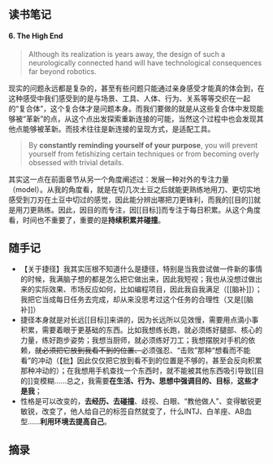 ## 读书笔记

#### 6. The High End

> Although its realization is years away, the design of such a neurologically connected hand will have technological consequences far beyond robotics.

现实的问题永远都是复杂的，甚至有些问题只能通过亲身感受才能真的体会到，在这种感受中我们感受到的是与场景、工具、人体、行为、关系等等交织在一起的“复合体”，这个复合体才是问题本身。而我们要做的就是从这些复合体中发现能够被“革新”的点，从这个点出发探索重新连接的可能，当然这个过程中也会发现其他点能够被革新。而技术往往是新连接的呈现方式，是适配工具。

>By **constantly reminding yourself of your purpose**, you will prevent yourself from fetishizing certain techniques or from becoming overly obsessed with trivial details.

其实这一点在前面章节从另一个角度阐述过：发展一种对外的专注力量（model）。从我的角度看，就是在切几次土豆之后就能更熟练地用刀、更切实地感受到刀刃在土豆中切过的感觉，因此能分辨出哪把刀更锋利，而我的[[目的]]就是用刀更熟练。因此，因目的而专注，因[[目标]]而专注于每日积累。从这个角度看，时间也不重要了，重要的是**持续积累并碰撞**。
## 随手记
- 【关于捷径】我其实压根不知道什么是捷径，特别是当我尝试做一件新的事情的时候，我满脑子想的都是怎么把它做出来，因此我短视；我也从没想过做出来的实际效果、市场反应如何，比如编程项目，因此我自我满足（[[脑补]]）；我把它当成每日任务去完成，却从来没思考过这个任务的合理性（又是[[脑补]]）
- 捷径本身就是对长远[[目标]]来讲的，因为长远所以见效慢，需要用点滴小事积累，需要着眼于更基础的东西。比如我想练长跑，就必须练好腿部、核心的力量，练好跑步姿势；我想当厨师，就必须练好刀工；我想摆脱对手机的依赖，~~就必须把它放到我看不到的位置、~~必须强忍、“击败”那种“想看而不能看”的冲动（【批】因此仅仅把它放到看不到的位置是不够的，甚至会反向积累那种冲动的）；在我想用手机查找一个东西时，就不能被其他东西吸引导致[[目的]]变模糊......总之，我需要**在生活、行为、思想中强调目的、目标**，**这些才是我**；
- 性格是可以改变的，**去经历、去碰撞**、歧视、白眼、“教他做人”、变得敏锐更敏锐，改变了，他人给自己的标签自然就变了，什么INTJ、白羊座、AB血型......**利用环境去提高自己**。

## 摘录
